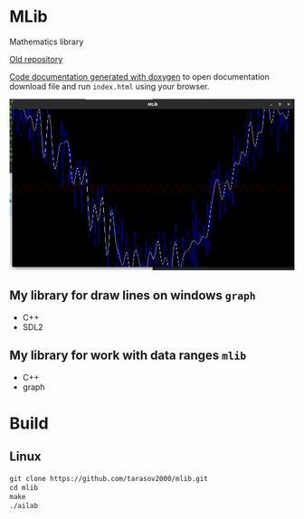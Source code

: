 # MLib
Mathematics library

[Old repository](https://github.com/tarasov2000/AILab)

[Code documentation generated with doxygen](docs/html/) to open
documentation download file and run `index.html` using your browser.

![Screenshot](screens/scr.png)

## My library for draw lines on windows `graph`
* C++
* SDL2

## My library for work with data ranges `mlib`
* C++
* graph

# Build
## Linux

```Shell
git clone https://github.com/tarasov2000/mlib.git
cd mlib
make
./ailab
```
